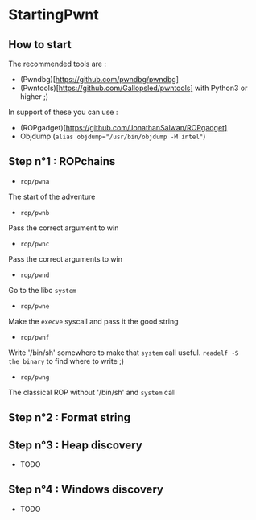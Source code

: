 # StartingPwnt

## How to start

The recommended tools are :

* (Pwndbg)[https://github.com/pwndbg/pwndbg]
* (Pwntools)[https://github.com/Gallopsled/pwntools] with Python3 or higher ;)

In support of these you can use :

* (ROPgadget)[https://github.com/JonathanSalwan/ROPgadget]
* Objdump (`alias objdump="/usr/bin/objdump -M intel"`)

## Step n°1 : ROPchains

* `rop/pwna`

The start of the adventure

* `rop/pwnb`

Pass the correct argument to win

* `rop/pwnc`

Pass the correct arguments to win

* `rop/pwnd`

Go to the libc `system`

* `rop/pwne`

Make the `execve` syscall and pass it the good string

* `rop/pwnf`

Write '/bin/sh' somewhere to make that `system` call useful.
`readelf -S the_binary` to find where to write ;)

* `rop/pwng`

The classical ROP without '/bin/sh' and `system` call

## Step n°2 : Format string

## Step n°3 : Heap discovery

* TODO

## Step n°4 : Windows discovery

* TODO
